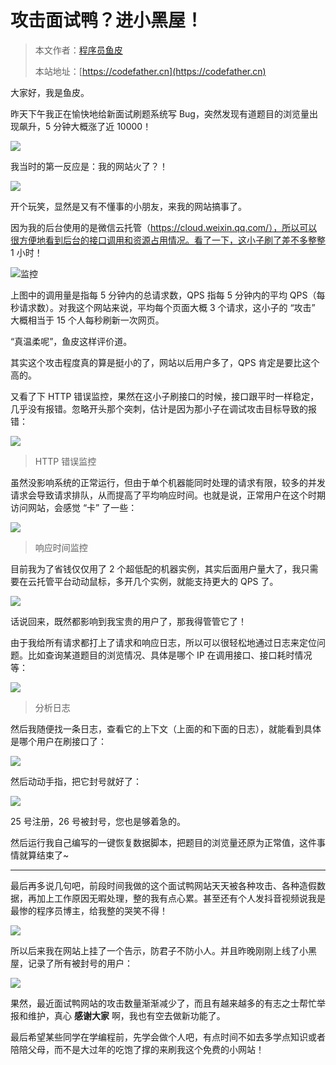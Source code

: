 # 攻击面试鸭？进小黑屋！

> 本文作者：[程序员鱼皮](https://yuyuanweb.feishu.cn/wiki/Abldw5WkjidySxkKxU2cQdAtnah)
>
> 本站地址：[https://codefather.cn](https://codefather.cn)

大家好，我是鱼皮。

昨天下午我正在愉快地给新面试刷题系统写 Bug，突然发现有道题目的浏览量出现飙升，5 分钟大概涨了近 10000！

![](https://pic.yupi.icu/5563/202311081455604.png)

我当时的第一反应是：我的网站火了？！

![](https://pic.yupi.icu/5563/202311081455622.png)

开个玩笑，显然是又有不懂事的小朋友，来我的网站搞事了。

因为我的后台使用的是微信云托管（https://cloud.weixin.qq.com/），所以可以很方便地看到后台的接口调用和资源占用情况。看了一下，这小子刷了差不多整整 1 小时！

![](https://pic.yupi.icu/5563/202311081455652.png)监控

上图中的调用量是指每 5 分钟内的总请求数，QPS 指每 5 分钟内的平均 QPS（每秒请求数）。对我这个网站来说，平均每个页面大概 3 个请求，这小子的 “攻击” 大概相当于 15 个人每秒刷新一次网页。

“真温柔呢”，鱼皮这样评价道。

其实这个攻击程度真的算是挺小的了，网站以后用户多了，QPS 肯定是要比这个高的。

又看了下 HTTP 错误监控，果然在这小子刷接口的时候，接口跟平时一样稳定，几乎没有报错。忽略开头那个突刺，估计是因为那小子在调试攻击目标导致的报错：

![](https://pic.yupi.icu/5563/202311081455591.png)

> HTTP 错误监控

虽然没影响系统的正常运行，但由于单个机器能同时处理的请求有限，较多的并发请求会导致请求排队，从而提高了平均响应时间。也就是说，正常用户在这个时期访问网站，会感觉 “卡” 了一些：

![](https://pic.yupi.icu/5563/202311081455614.png)

> 响应时间监控

目前我为了省钱仅仅用了 2 个超低配的机器实例，其实后面用户量大了，我只需要在云托管平台动动鼠标，多开几个实例，就能支持更大的 QPS 了。

![](https://pic.yupi.icu/5563/202311081455587.png)

话说回来，既然都影响到我宝贵的用户了，那我得管管它了！

由于我给所有请求都打上了请求和响应日志，所以可以很轻松地通过日志来定位问题。比如查询某道题目的浏览情况、具体是哪个 IP 在调用接口、接口耗时情况等：

![](https://pic.yupi.icu/5563/202311081455203.png)

> 分析日志

然后我随便找一条日志，查看它的上下文（上面的和下面的日志），就能看到具体是哪个用户在刷接口了：

![](https://pic.yupi.icu/5563/202311081455190.png)

然后动动手指，把它封号就好了：

![](https://pic.yupi.icu/5563/202311081455137.png)

25 号注册，26 号被封号，您也是够着急的。

然后运行我自己编写的一键恢复数据脚本，把题目的浏览量还原为正常值，这件事情就算结束了~



------


最后再多说几句吧，前段时间我做的这个面试鸭网站天天被各种攻击、各种造假数据，再加上工作原因无暇处理，整的我有点心累。甚至还有个人发抖音视频说我是最惨的程序员博主，给我整的哭笑不得！

![](https://pic.yupi.icu/5563/202311081455409.png)

所以后来我在网站上挂了一个告示，防君子不防小人。并且昨晚刚刚上线了小黑屋，记录了所有被封号的用户：

![](https://pic.yupi.icu/5563/202311081455166.png)

果然，最近面试鸭网站的攻击数量渐渐减少了，而且有越来越多的有志之士帮忙举报和维护，真心 **感谢大家** 啊，我也有空去做新功能了。

最后希望某些同学在学编程前，先学会做个人吧，有点时间不如去多学点知识或者陪陪父母，而不是大过年的吃饱了撑的来刷我这个免费的小网站！